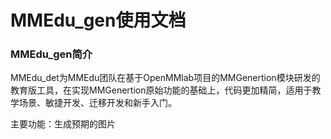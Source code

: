 # MMEdu_gen使用文档
### MMEdu_gen简介

MMEdu_det为MMEdu团队在基于OpenMMlab项目的MMGenertion模块研发的教育版工具，在实现MMGenertion原始功能的基础上，代码更加精简，适用于教学场景、敏捷开发、迁移开发和新手入门。

主要功能：生成预期的图片